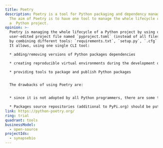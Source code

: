 ```yaml
---
title: Poetry
description: Poetry is a tool for Python packaging and dependency management.
  The aim of Poetry is to have one tool to manage the whole lifecycle of
  a  Python project.
opinion: >-
  Poetry is managing the whole lifecycle of a Python project by using only one
  user-edited project file named `pyproject.toml` (instead of all files needed
  by combining different tools: `requirements.txt`, `setup.py`, `.cfg` files).
  It allows, using one single CLI tool:

  * adding/removing versions of Python packages dependencies

  * creating reproducible virtual environments during the development of a Python project using pinned versions of the dependencies

  * providing tools to package and publish Python packages


  The drawbacks of using Poetry are:


  * since it is not adopted by all Python programmers, there are some tools that are not compatible with it (Ex.: Dataflow would need a folder with a `requirements.txt` file to deploy it as a Python pipeline project)

  * Packages source repositories (additional to PyPi.org) should be put inside the toml file, this could be an issue if it is a private source repositories that should not be published in GitHub for example.
link: https://python-poetry.org/
ring: trial
quadrant: tools
businessModel:
  - open-source
projectIds:
  - synapsebio
---
```


